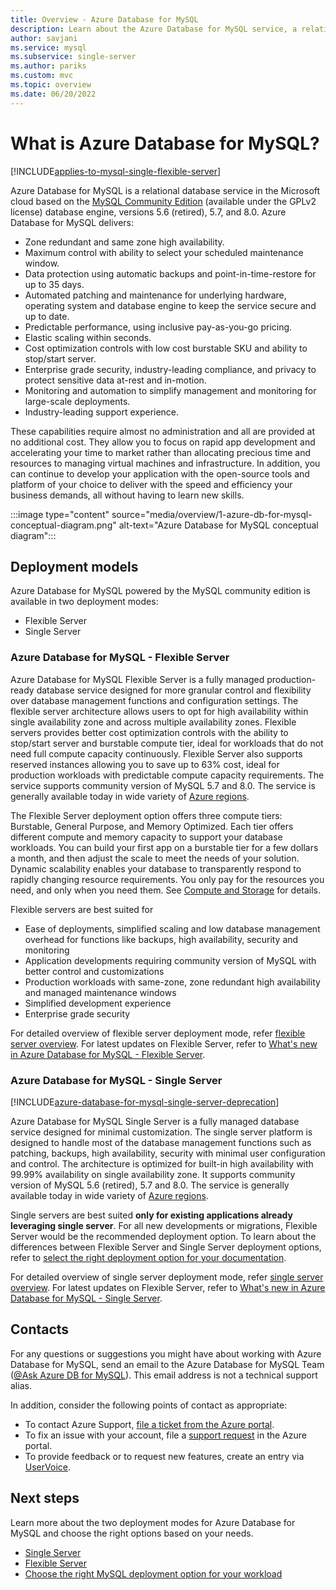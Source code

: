 ```yaml
---
title: Overview - Azure Database for MySQL
description: Learn about the Azure Database for MySQL service, a relational database service in the Microsoft cloud based on the MySQL Community Edition.
author: savjani
ms.service: mysql
ms.subservice: single-server
ms.author: pariks
ms.custom: mvc
ms.topic: overview
ms.date: 06/20/2022 
---
```


# What is Azure Database for MySQL?

[!INCLUDE[applies-to-mysql-single-flexible-server](../includes/applies-to-mysql-single-flexible-server.md)]

Azure Database for MySQL is a relational database service in the Microsoft cloud based on the [MySQL Community Edition](https://www.mysql.com/products/community/) (available under the GPLv2 license) database engine, versions 5.6 (retired), 5.7, and 8.0. Azure Database for MySQL delivers:

- Zone redundant and same zone high availability.
- Maximum control with ability to select your scheduled maintenance window.
- Data protection using automatic backups and point-in-time-restore for up to 35 days.
- Automated patching and maintenance for underlying hardware, operating system and database engine to keep the service secure and up to date.
- Predictable performance, using inclusive pay-as-you-go pricing.
- Elastic scaling within seconds.
- Cost optimization controls with low cost burstable SKU and ability to stop/start server.
- Enterprise grade security, industry-leading compliance, and privacy to protect sensitive data at-rest and in-motion.
- Monitoring and automation to simplify management and monitoring for large-scale deployments.
- Industry-leading support experience.

These capabilities require almost no administration and all are provided at no additional cost. They allow you to focus on rapid app development and accelerating your time to market rather than allocating precious time and resources to managing virtual machines and infrastructure. In addition, you can continue to develop your application with the open-source tools and platform of your choice to deliver with the speed and efficiency your business demands, all without having to learn new skills.

:::image type="content" source="media/overview/1-azure-db-for-mysql-conceptual-diagram.png" alt-text="Azure Database for MySQL conceptual diagram":::

## Deployment models

Azure Database for MySQL powered by the MySQL community edition is available in two deployment modes:
- Flexible Server
- Single Server 

### Azure Database for MySQL - Flexible Server

Azure Database for MySQL Flexible Server is a fully managed production-ready database service designed for more granular control and flexibility over database management functions and configuration settings. The flexible server architecture allows users to opt for high availability within single availability zone and across multiple availability zones. Flexible servers provides better cost optimization controls with the ability to stop/start server and burstable compute tier, ideal for workloads that do not need full compute capacity continuously. Flexible Server also supports reserved instances allowing you to save up to 63% cost, ideal for production workloads with predictable compute capacity requirements. The service supports community version of MySQL 5.7 and 8.0. The service is generally available today in wide variety of [Azure regions](../flexible-server/overview.md#azure-regions).

The Flexible Server deployment option offers three compute tiers: Burstable, General Purpose, and Memory Optimized. Each tier offers different compute and memory capacity to support your database workloads. You can build your first app on a burstable tier for a few dollars a month, and then adjust the scale to meet the needs of your solution. Dynamic scalability enables your database to transparently respond to rapidly changing resource requirements. You only pay for the resources you need, and only when you need them. See [Compute and Storage](../flexible-server/concepts-compute-storage.md) for details.

Flexible servers are best suited for
- Ease of deployments, simplified scaling and low database management overhead for functions like backups, high availability, security and monitoring
- Application developments requiring community version of MySQL with better control and customizations
- Production workloads with same-zone, zone redundant high availability and managed maintenance windows
- Simplified development experience 
- Enterprise grade security

For detailed overview of flexible server deployment mode, refer [flexible server overview](../flexible-server/overview.md). For latest updates on Flexible Server, refer to [What's new in Azure Database for MySQL - Flexible Server](../flexible-server/whats-new.md).

### Azure Database for MySQL - Single Server

[!INCLUDE[azure-database-for-mysql-single-server-deprecation](../includes/azure-database-for-mysql-single-server-deprecation.md)]

Azure Database for MySQL Single Server is a fully managed database service designed for minimal customization. The single server platform is designed to handle most of the database management functions such as patching, backups, high availability, security with minimal user configuration and control. The architecture is optimized for built-in high availability with 99.99% availability on single availability zone. It supports community version of MySQL 5.6 (retired), 5.7 and 8.0. The service is generally available today in wide variety of [Azure regions](https://azure.microsoft.com/global-infrastructure/services/).

Single servers are best suited **only for existing applications already leveraging single server**. For all new developments or migrations, Flexible Server would be the recommended deployment option. To learn about the differences between Flexible Server and Single Server deployment options, refer to [select the right deployment option for your documentation](select-right-deployment-type.md).

For detailed overview of single server deployment mode, refer [single server overview](single-server-overview.md). For latest updates on Flexible Server, refer to [What's new in Azure Database for MySQL - Single Server](single-server-whats-new.md).

## Contacts
For any questions or suggestions you might have about working with Azure Database for MySQL, send an email to the Azure Database for MySQL Team ([@Ask Azure DB for MySQL](mailto:AskAzureDBforMySQL@service.microsoft.com)). This email address is not a technical support alias.

In addition, consider the following points of contact as appropriate:

- To contact Azure Support, [file a ticket from the Azure portal](https://portal.azure.com/?#blade/Microsoft_Azure_Support/HelpAndSupportBlade).
- To fix an issue with your account, file a [support request](https://portal.azure.com/#blade/Microsoft_Azure_Support/HelpAndSupportBlade/newsupportrequest) in the Azure portal.
- To provide feedback or to request new features, create an entry via [UserVoice](https://feedback.azure.com/d365community/forum/47b1e71d-ee24-ec11-b6e6-000d3a4f0da0).

## Next steps

Learn more about the two deployment modes for Azure Database for MySQL and choose the right options based on your needs.

- [Single Server](index.yml)
- [Flexible Server](../flexible-server/index.yml)
- [Choose the right MySQL deployment option for your workload](select-right-deployment-type.md)
